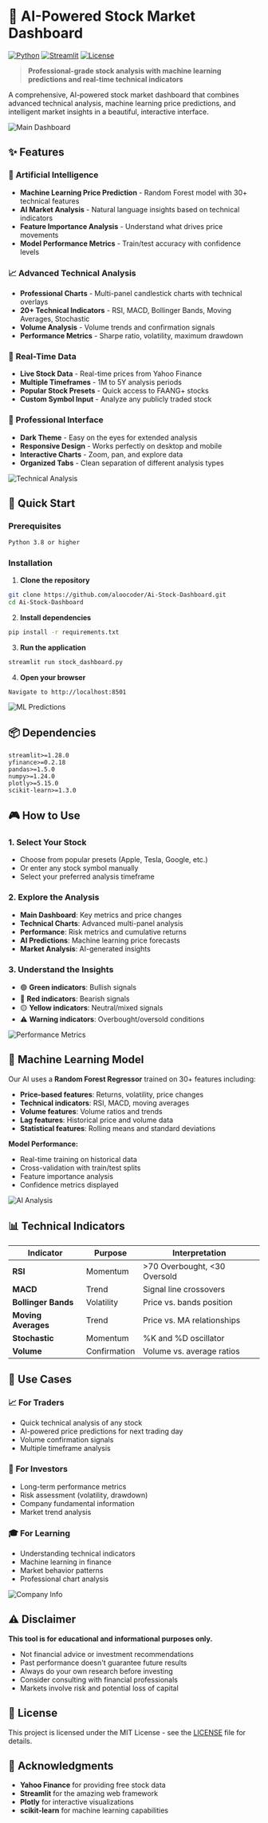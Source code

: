 # 🚀 AI-Powered Stock Market Dashboard

[![Python](https://img.shields.io/badge/Python-3.8%2B-blue)](https://www.python.org/)
[![Streamlit](https://img.shields.io/badge/Streamlit-1.28%2B-red)](https://streamlit.io/)
[![License](https://img.shields.io/badge/License-MIT-green)](LICENSE)

> **Professional-grade stock analysis with machine learning predictions and real-time technical indicators**

A comprehensive, AI-powered stock market dashboard that combines advanced technical analysis, machine learning price predictions, and intelligent market insights in a beautiful, interactive interface.

![Main Dashboard](screenshots/main_dashboard.jpg)

## ✨ Features

### 🤖 **Artificial Intelligence**
- **Machine Learning Price Prediction** - Random Forest model with 30+ technical features
- **AI Market Analysis** - Natural language insights based on technical indicators
- **Feature Importance Analysis** - Understand what drives price movements
- **Model Performance Metrics** - Train/test accuracy with confidence levels

### 📈 **Advanced Technical Analysis**
- **Professional Charts** - Multi-panel candlestick charts with technical overlays
- **20+ Technical Indicators** - RSI, MACD, Bollinger Bands, Moving Averages, Stochastic
- **Volume Analysis** - Volume trends and confirmation signals
- **Performance Metrics** - Sharpe ratio, volatility, maximum drawdown

### 🎯 **Real-Time Data**
- **Live Stock Data** - Real-time prices from Yahoo Finance
- **Multiple Timeframes** - 1M to 5Y analysis periods
- **Popular Stock Presets** - Quick access to FAANG+ stocks
- **Custom Symbol Input** - Analyze any publicly traded stock

### 🎨 **Professional Interface**
- **Dark Theme** - Easy on the eyes for extended analysis
- **Responsive Design** - Works perfectly on desktop and mobile
- **Interactive Charts** - Zoom, pan, and explore data
- **Organized Tabs** - Clean separation of different analysis types

![Technical Analysis](screenshots/technical_analysis.jpg)

## 🚀 Quick Start

### Prerequisites

```bash
Python 3.8 or higher
```

### Installation

1. **Clone the repository**
```bash
git clone https://github.com/aloocoder/Ai-Stock-Dashboard.git
cd Ai-Stock-Dashboard
```

2. **Install dependencies**
```bash
pip install -r requirements.txt
```

3. **Run the application**
```bash
streamlit run stock_dashboard.py
```

4. **Open your browser**
```
Navigate to http://localhost:8501
```

![ML Predictions](screenshots/ml_predictions.jpg)

## 📦 Dependencies

```
streamlit>=1.28.0
yfinance>=0.2.18
pandas>=1.5.0
numpy>=1.24.0
plotly>=5.15.0
scikit-learn>=1.3.0
```

## 🎮 How to Use

### 1. **Select Your Stock**
- Choose from popular presets (Apple, Tesla, Google, etc.)
- Or enter any stock symbol manually
- Select your preferred analysis timeframe

### 2. **Explore the Analysis**
- **Main Dashboard**: Key metrics and price changes
- **Technical Charts**: Advanced multi-panel analysis
- **Performance**: Risk metrics and cumulative returns
- **AI Predictions**: Machine learning price forecasts
- **Market Analysis**: AI-generated insights

### 3. **Understand the Insights**
- 🟢 **Green indicators**: Bullish signals
- 🔴 **Red indicators**: Bearish signals  
- 🟡 **Yellow indicators**: Neutral/mixed signals
- ⚠️ **Warning indicators**: Overbought/oversold conditions

![Performance Metrics](screenshots/performance_metrics.jpg)

## 🧠 Machine Learning Model

Our AI uses a **Random Forest Regressor** trained on 30+ features including:

- **Price-based features**: Returns, volatility, price changes
- **Technical indicators**: RSI, MACD, moving averages
- **Volume features**: Volume ratios and trends  
- **Lag features**: Historical price and volume data
- **Statistical features**: Rolling means and standard deviations

**Model Performance:**
- Real-time training on historical data
- Cross-validation with train/test splits
- Feature importance analysis
- Confidence metrics displayed

![AI Analysis](screenshots/ai_analysis.jpg)

## 📊 Technical Indicators

| Indicator | Purpose | Interpretation |
|-----------|---------|----------------|
| **RSI** | Momentum | >70 Overbought, <30 Oversold |
| **MACD** | Trend | Signal line crossovers |
| **Bollinger Bands** | Volatility | Price vs. bands position |
| **Moving Averages** | Trend | Price vs. MA relationships |
| **Stochastic** | Momentum | %K and %D oscillator |
| **Volume** | Confirmation | Volume vs. average ratios |

## 🎯 Use Cases

### 📈 **For Traders**
- Quick technical analysis of any stock
- AI-powered price predictions for next trading day
- Volume confirmation signals
- Multiple timeframe analysis

### 💼 **For Investors**
- Long-term performance metrics
- Risk assessment (volatility, drawdown)
- Company fundamental information
- Market trend analysis

### 🎓 **For Learning**
- Understanding technical indicators
- Machine learning in finance
- Market behavior patterns
- Professional chart analysis

![Company Info](screenshots/company_info.jpg)

## ⚠️ Disclaimer

**This tool is for educational and informational purposes only.**

- Not financial advice or investment recommendations
- Past performance doesn't guarantee future results
- Always do your own research before investing
- Consider consulting with financial professionals
- Markets involve risk and potential loss of capital


## 📝 License

This project is licensed under the MIT License - see the [LICENSE](LICENSE) file for details.

## 🌟 Acknowledgments

- **Yahoo Finance** for providing free stock data
- **Streamlit** for the amazing web framework
- **Plotly** for interactive visualizations
- **scikit-learn** for machine learning capabilities

